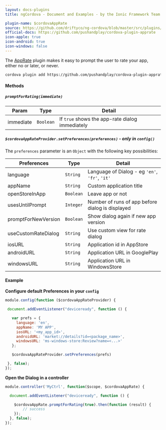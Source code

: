 ```yaml
---
layout: docs-plugins
title: ngCordova - Document and Examples - by the Ionic Framework Team

plugin-name: $cordovaAppRate
source: https://github.com/driftyco/ng-cordova/blob/master/src/plugins/appRate.js
official-docs: https://github.com/pushandplay/cordova-plugin-apprate
icon-apple: true
icon-android: true
icon-windows: false
---
```


The [AppRate](https://github.com/pushandplay/cordova-plugin-apprate) plugin makes it easy to prompt the user to rate your app, either no or later, or never.


```bash
cordova plugin add https://github.com/pushandplay/cordova-plugin-apprate.git
```


#### Methods

##### `promptForRating(immediate)`

| Param        | Type           | Detail  |
| ------------ |----------------| --------|
| immediate    | `Boolean`      | If `true` shows the app-rate dialog immediately |



##### `$cordovaAppRateProvider.setPreferences(preferences)` *- only in `config()`*

The `preferences` parameter is an `Object` with the following key possibilities:

| Preferences         | Type      | Detail   |
| ------------------- |---------- | -------- |
| language            | `String`  | Language of Dialog - eg `'en'`, `'fr'`, `'it'` |
| appName             | `String`  | Custom application title |
| openStoreInApp      | `Boolean` | Leave app or not  |
| usesUntilPrompt     | `Integer` | Number of runs of app before dialog is displayed |
| promptForNewVersion | `Boolean` | Show dialog again if new app version |
| useCustomRateDialog | `String`  | Use custom view for rate dialog |
| iosURL              | `String`  | Application id in AppStore |
| androidURL          | `String`  | Application URL in GooglePlay |
| windowsURL          | `String`  | Application URL in WindowsStore |


#### Example

**Configure default Preferences in your `config`**

```javascript
module.config(function ($cordovaAppRateProvider) {

 document.addEventListener("deviceready", function () {

   var prefs = {
     language: 'en',
     appName: 'MY APP',
     iosURL: '<my_app_id>',
     androidURL: 'market://details?id=<package_name>',
     windowsURL: 'ms-windows-store:Review?name=<...>'
   };

   $cordovaAppRateProvider.setPreferences(prefs)

 }, false);
});
```

**Open the Dialog in a controller**

```javascript
module.controller('MyCtrl', function($scope, $cordovaAppRate) {

  document.addEventListener("deviceready", function () {

    $cordovaAppRate.promptForRating(true).then(function (result) {
        // success
    });
  }, false);
});
```
